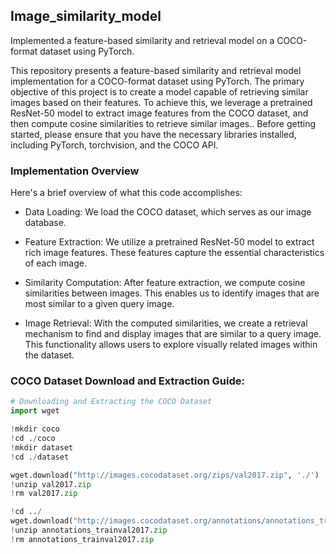 ## Image_similarity_model
Implemented a feature-based similarity and retrieval model on a COCO-format dataset using PyTorch.

This repository presents a feature-based similarity and retrieval model implementation for a COCO-format dataset using PyTorch. The primary objective of this project is to create a model capable of retrieving similar images based on their features. To achieve this, we leverage a  pretrained ResNet-50 model to extract image features from the COCO dataset,  and then compute cosine similarities to retrieve similar images.. Before getting started, please ensure that you have the necessary libraries installed, including PyTorch, torchvision, and the COCO API.

### Implementation Overview
Here's a brief overview of what this code accomplishes:

- Data Loading: We load the COCO dataset, which serves as our image database.

- Feature Extraction: We utilize a pretrained ResNet-50 model to extract rich image features. These features capture the essential characteristics of each image.

- Similarity Computation: After feature extraction, we compute cosine similarities between images. This enables us to identify images that are most similar to a given query image.

- Image Retrieval: With the computed similarities, we create a retrieval mechanism to find and display images that are similar to a query image. This functionality allows users to explore visually related images within the dataset.

### COCO Dataset Download and Extraction Guide:

```python
# Downloading and Extracting the COCO Dataset
import wget  

!mkdir coco  
!cd ./coco  
!mkdir dataset  
!cd ./dataset  

wget.download("http://images.cocodataset.org/zips/val2017.zip", './')  
!unzip val2017.zip  
!rm val2017.zip  

!cd ../  
wget.download("http://images.cocodataset.org/annotations/annotations_trainval2017.zip", './')  
!unzip annotations_trainval2017.zip  
!rm annotations_trainval2017.zip  
